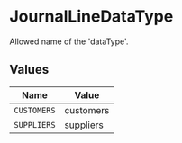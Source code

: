 # JournalLineDataType

Allowed name of the 'dataType'.


## Values

| Name        | Value       |
| ----------- | ----------- |
| `CUSTOMERS` | customers   |
| `SUPPLIERS` | suppliers   |